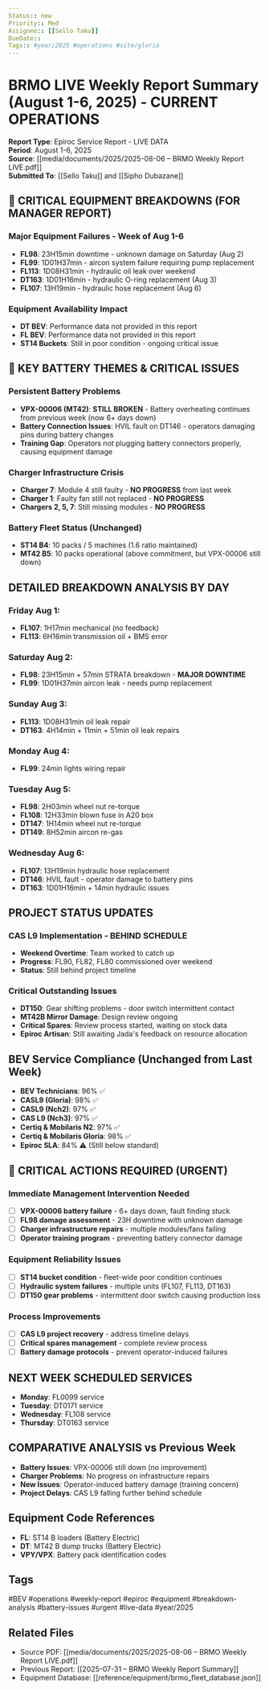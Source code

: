 ```yaml
---
Status:: new
Priority:: Med
Assignee:: [[Sello Taku]]
DueDate:: 
Tags:: #year/2025 #operations #site/gloria
---
```


# BRMO LIVE Weekly Report Summary (August 1-6, 2025) - CURRENT OPERATIONS

**Report Type**: Epiroc Service Report - LIVE DATA  
**Period**: August 1-6, 2025  
**Source**: [[media/documents/2025/2025-08-06 – BRMO Weekly Report LIVE.pdf]]  
**Submitted To**: [[Sello Taku]] and [[Sipho Dubazane]]

## 🚨 CRITICAL EQUIPMENT BREAKDOWNS (FOR MANAGER REPORT)

### Major Equipment Failures - Week of Aug 1-6
- **FL98**: 23H15min downtime - unknown damage on Saturday (Aug 2)
- **FL99**: 1D01H37min - aircon system failure requiring pump replacement
- **FL113**: 1D08H31min - hydraulic oil leak over weekend
- **DT163**: 1D01H16min - hydraulic O-ring replacement (Aug 3)
- **FL107**: 13H19min - hydraulic hose replacement (Aug 6)

### Equipment Availability Impact
- **DT BEV**: Performance data not provided in this report
- **FL BEV**: Performance data not provided in this report
- **ST14 Buckets**: Still in poor condition - ongoing critical issue

## 🔋 KEY BATTERY THEMES & CRITICAL ISSUES

### Persistent Battery Problems
- **VPX-00006 (MT42)**: **STILL BROKEN** - Battery overheating continues from previous week (now 6+ days down)
- **Battery Connection Issues**: HVIL fault on DT146 - operators damaging pins during battery changes
- **Training Gap**: Operators not plugging battery connectors properly, causing equipment damage

### Charger Infrastructure Crisis
- **Charger 7**: Module 4 still faulty - **NO PROGRESS** from last week
- **Charger 1**: Faulty fan still not replaced - **NO PROGRESS**
- **Chargers 2, 5, 7**: Still missing modules - **NO PROGRESS**

### Battery Fleet Status (Unchanged)
- **ST14 B4**: 10 packs / 5 machines (1.6 ratio maintained)
- **MT42 B5**: 10 packs operational (above commitment, but VPX-00006 still down)

## DETAILED BREAKDOWN ANALYSIS BY DAY

### Friday Aug 1:
- **FL107**: 1H17min mechanical (no feedback)
- **FL113**: 6H16min transmission oil + BMS error

### Saturday Aug 2: 
- **FL98**: 23H15min + 57min STRATA breakdown - **MAJOR DOWNTIME**
- **FL99**: 1D01H37min aircon leak - needs pump replacement

### Sunday Aug 3:
- **FL113**: 1D08H31min oil leak repair
- **DT163**: 4H14min + 11min + 51min oil leak repairs

### Monday Aug 4:
- **FL99**: 24min lights wiring repair

### Tuesday Aug 5:
- **FL98**: 2H03min wheel nut re-torque
- **FL108**: 12H33min blown fuse in A20 box
- **DT147**: 1H14min wheel nut re-torque
- **DT149**: 8H52min aircon re-gas

### Wednesday Aug 6:
- **FL107**: 13H19min hydraulic hose replacement
- **DT146**: HVIL fault - operator damage to battery pins
- **DT163**: 1D01H16min + 14min hydraulic issues

## PROJECT STATUS UPDATES

### CAS L9 Implementation - BEHIND SCHEDULE
- **Weekend Overtime**: Team worked to catch up
- **Progress**: FL90, FL82, FL80 commissioned over weekend
- **Status**: Still behind project timeline

### Critical Outstanding Issues
- **DT150**: Gear shifting problems - door switch intermittent contact
- **MT42B Mirror Damage**: Design review ongoing
- **Critical Spares**: Review process started, waiting on stock data
- **Epiroc Artisan**: Still awaiting Jada's feedback on resource allocation

## BEV Service Compliance (Unchanged from Last Week)
- **BEV Technicians**: 96% ✅
- **CASL9 (Gloria)**: 98% ✅
- **CASL9 (Nch2)**: 97% ✅
- **CAS L9 (Nch3)**: 97% ✅
- **Certiq & Mobilaris N2**: 97% ✅
- **Certiq & Mobilaris Gloria**: 98% ✅
- **Epiroc SLA**: 84% ⚠️ (Still below standard)

## 🚨 CRITICAL ACTIONS REQUIRED (URGENT)

### Immediate Management Intervention Needed
- [ ] **VPX-00006 battery failure** - 6+ days down, fault finding stuck
- [ ] **FL98 damage assessment** - 23H downtime with unknown damage
- [ ] **Charger infrastructure repairs** - multiple modules/fans failing
- [ ] **Operator training program** - preventing battery connector damage

### Equipment Reliability Issues
- [ ] **ST14 bucket condition** - fleet-wide poor condition continues
- [ ] **Hydraulic system failures** - multiple units (FL107, FL113, DT163)
- [ ] **DT150 gear problems** - intermittent door switch causing production loss

### Process Improvements
- [ ] **CAS L9 project recovery** - address timeline delays
- [ ] **Critical spares management** - complete review process
- [ ] **Battery damage protocols** - prevent operator-induced failures

## NEXT WEEK SCHEDULED SERVICES
- **Monday**: FL0099 service
- **Tuesday**: DT0171 service  
- **Wednesday**: FL108 service
- **Thursday**: DT0163 service

## COMPARATIVE ANALYSIS vs Previous Week
- **Battery Issues**: VPX-00006 still down (no improvement)
- **Charger Problems**: No progress on infrastructure repairs
- **New Issues**: Operator-induced battery damage (training concern)
- **Project Delays**: CAS L9 falling further behind schedule

## Equipment Code References
- **FL**: ST14 B loaders (Battery Electric)
- **DT**: MT42 B dump trucks (Battery Electric)
- **VPY/VPX**: Battery pack identification codes

## Tags
#BEV #operations #weekly-report #epiroc #equipment #breakdown-analysis #battery-issues #urgent #live-data #year/2025

## Related Files
- Source PDF: [[media/documents/2025/2025-08-06 – BRMO Weekly Report LIVE.pdf]]
- Previous Report: [[2025-07-31 – BRMO Weekly Report Summary]]
- Equipment Database: [[reference/equipment/brmo_fleet_database.json]]